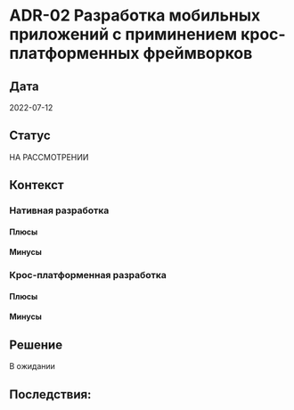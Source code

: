 # ADR-02 Разработка мобильных приложений с приминением крос-платформенных фреймворков

## Дата
2022-07-12

## Статус
НА РАССМОТРЕНИИ

## Контекст

### Нативная разработка

#### Плюсы
#### Минусы

### Крос-платформенная разработка

#### Плюсы
#### Минусы

## Решение
В ожидании

## Последствия:

